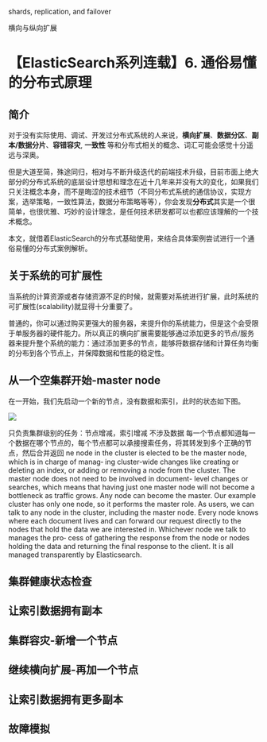 shards, replication, and failover

横向与纵向扩展

# 【ElasticSearch系列连载】6. 通俗易懂的分布式原理

## 简介

对于没有实际使用、调试、开发过分布式系统的人来说，**横向扩展**、**数据分区**、**副本/数据分片**、**容错容灾**, **一致性** 等和分布式相关的概念、词汇可能会感觉十分遥远与深奥。

但是大道至简，殊途同归，相对与不断升级迭代的前端技术升级，目前市面上绝大部分的分布式系统的底层设计思想和理念在近十几年来并没有大的变化，如果我们只关注概念本身，而不是晦涩的技术细节（不同分布式系统的通信协议，实现方案，选举策略，一致性算法，数据分布策略等等），你会发现**分布式**其实是一个很简单，也很优雅、巧妙的设计理念，是任何技术研发都可以也都应该理解的一个技术概念。

本文，就借着ElasticSearch的分布式基础使用，来结合具体案例尝试进行一个通俗易懂的分布式案例解析。

## 关于系统的可扩展性

当系统的计算资源或者存储资源不足的时候，就需要对系统进行扩展，此时系统的可扩展性(scalability)就显得十分重要了。

普通的，你可以通过购买更强大的服务器，来提升你的系统能力，但是这个会受限于单服务器的硬件能力。所以真正的横向扩展需要能够通过添加更多的节点/服务器来提升整个系统的能力：通过添加更多的节点，能够将数据存储和计算任务均衡的分布到各个节点上，并保障数据和性能的稳定性。

## 从一个空集群开始-master node

在一开始，我们先启动一个新的节点，没有数据和索引，此时的状态如下图。

![](https://nginx.mostintelligentape.com/blogimg/202206/es_cluster/1.jpeg)



只负责集群级别的任务：节点增减，索引增减
不涉及数据
每一个节点都知道每一个数据在哪个节点的，每个节点都可以承接搜索任务，将其转发到多个正确的节点，然后合并返回
ne node in the cluster is elected to be the master node, which is in charge of manag‐ ing cluster-wide changes like creating or deleting an index, or adding or removing a node from the cluster. The master node does not need to be involved in document- level changes or searches, which means that having just one master node will not become a bottleneck as traffic grows. Any node can become the master. Our example cluster has only one node, so it performs the master role.
As users, we can talk to any node in the cluster, including the master node. Every node knows where each document lives and can forward our request directly to the nodes that hold the data we are interested in. Whichever node we talk to manages the pro‐ cess of gathering the response from the node or nodes holding the data and returning the final response to the client. It is all managed transparently by Elasticsearch.


## 集群健康状态检查

## 让索引数据拥有副本

## 集群容灾-新增一个节点

## 继续横向扩展-再加一个节点

## 让索引数据拥有更多副本

## 故障模拟